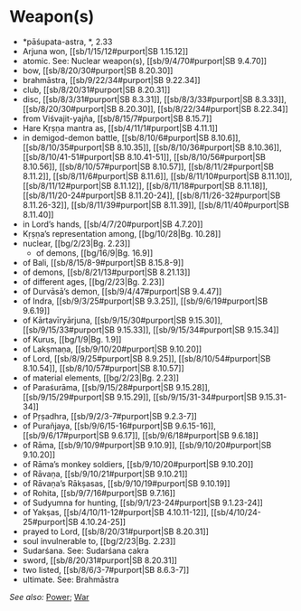 # Weapon(s)

* *pāśupata-astra, *, 2.33
* Arjuna won, [[sb/1/15/12#purport|SB 1.15.12]]
* atomic. See: Nuclear weapon(s), [[sb/9/4/70#purport|SB 9.4.70]]
* bow, [[sb/8/20/30#purport|SB 8.20.30]]
* brahmāstra, [[sb/9/22/34#purport|SB 9.22.34]]
* club, [[sb/8/20/31#purport|SB 8.20.31]]
* disc, [[sb/8/3/31#purport|SB 8.3.31]], [[sb/8/3/33#purport|SB 8.3.33]], [[sb/8/20/30#purport|SB 8.20.30]], [[sb/8/22/34#purport|SB 8.22.34]]
* from Viśvajit-yajña, [[sb/8/15/7#purport|SB 8.15.7]]
* Hare Kṛṣṇa mantra as, [[sb/4/11/1#purport|SB 4.11.1]]
* in demigod-demon battle, [[sb/8/10/6#purport|SB 8.10.6]], [[sb/8/10/35#purport|SB 8.10.35]], [[sb/8/10/36#purport|SB 8.10.36]], [[sb/8/10/41-51#purport|SB 8.10.41-51]], [[sb/8/10/56#purport|SB 8.10.56]], [[sb/8/10/57#purport|SB 8.10.57]], [[sb/8/11/2#purport|SB 8.11.2]], [[sb/8/11/6#purport|SB 8.11.6]], [[sb/8/11/10#purport|SB 8.11.10]], [[sb/8/11/12#purport|SB 8.11.12]], [[sb/8/11/18#purport|SB 8.11.18]], [[sb/8/11/20-24#purport|SB 8.11.20-24]], [[sb/8/11/26-32#purport|SB 8.11.26-32]], [[sb/8/11/39#purport|SB 8.11.39]], [[sb/8/11/40#purport|SB 8.11.40]]
* in Lord’s hands, [[sb/4/7/20#purport|SB 4.7.20]]
* Kṛṣṇa’s representation among, [[bg/10/28|Bg. 10.28]]
* nuclear, [[bg/2/23|Bg. 2.23]]
  * of demons, [[bg/16/9|Bg. 16.9]]
* of Bali, [[sb/8/15/8-9#purport|SB 8.15.8-9]]
* of demons, [[sb/8/21/13#purport|SB 8.21.13]]
* of different ages, [[bg/2/23|Bg. 2.23]]
* of Durvāsā’s demon, [[sb/9/4/47#purport|SB 9.4.47]]
* of Indra, [[sb/9/3/25#purport|SB 9.3.25]], [[sb/9/6/19#purport|SB 9.6.19]]
* of Kārtavīryārjuna, [[sb/9/15/30#purport|SB 9.15.30]], [[sb/9/15/33#purport|SB 9.15.33]], [[sb/9/15/34#purport|SB 9.15.34]]
* of Kurus, [[bg/1/9|Bg. 1.9]]
* of Lakṣmaṇa, [[sb/9/10/20#purport|SB 9.10.20]]
* of Lord, [[sb/8/9/25#purport|SB 8.9.25]], [[sb/8/10/54#purport|SB 8.10.54]], [[sb/8/10/57#purport|SB 8.10.57]]
* of material elements, [[bg/2/23|Bg. 2.23]]
* of Paraśurāma, [[sb/9/15/28#purport|SB 9.15.28]], [[sb/9/15/29#purport|SB 9.15.29]], [[sb/9/15/31-34#purport|SB 9.15.31-34]]
* of Pṛṣadhra, [[sb/9/2/3-7#purport|SB 9.2.3-7]]
* of Purañjaya, [[sb/9/6/15-16#purport|SB 9.6.15-16]], [[sb/9/6/17#purport|SB 9.6.17]], [[sb/9/6/18#purport|SB 9.6.18]]
* of Rāma, [[sb/9/10/9#purport|SB 9.10.9]], [[sb/9/10/20#purport|SB 9.10.20]]
* of Rāma’s monkey soldiers, [[sb/9/10/20#purport|SB 9.10.20]]
* of Rāvaṇa, [[sb/9/10/21#purport|SB 9.10.21]]
* of Rāvaṇa’s Rākṣasas, [[sb/9/10/19#purport|SB 9.10.19]]
* of Rohita, [[sb/9/7/16#purport|SB 9.7.16]]
* of Sudyumna for hunting, [[sb/9/1/23-24#purport|SB 9.1.23-24]]
* of Yakṣas, [[sb/4/10/11-12#purport|SB 4.10.11-12]], [[sb/4/10/24-25#purport|SB 4.10.24-25]]
* prayed to Lord, [[sb/8/20/31#purport|SB 8.20.31]]
* soul invulnerable to, [[bg/2/23|Bg. 2.23]]
* Sudarśana. See: Sudarśana cakra
* sword, [[sb/8/20/31#purport|SB 8.20.31]]
* two listed, [[sb/8/6/3-7#purport|SB 8.6.3-7]]
* ultimate. See: Brahmāstra

*See also:* [Power](entries/power.md); [War](entries/wars.md)
